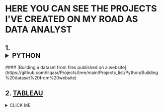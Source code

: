 # HERE YOU CAN SEE THE PROJECTS I'VE CREATED  ON MY ROAD AS DATA ANALYST

## 1. <details><summary>PYTHON</summary>
<p>
   #### [Building a dataset from files published on a website] (https://github.com/lilqasr/Projects/tree/main/Projects_list/Python/Building%20dataset%20from%20website)
   
</p>
</details>



## 2. [TABLEAU](https://public.tableau.com/app/profile/lilqasr88)


<details><summary>CLICK ME</summary>
<p>

#### We can hide anything, even code!

```ruby
   puts "Hello World"
```

</p>
</details>


